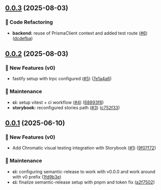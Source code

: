 ## [0.0.3](https://github.com/lionelgwk/spayd/compare/v0.0.2...v0.0.3) (2025-08-03)

### 🧼 Code Refactoring

* **backend:** reuse of PrismaClient context and added test route ([#6](https://github.com/lionelgwk/spayd/issues/6)) ([dcdefba](https://github.com/lionelgwk/spayd/commit/dcdefba10935d8143dde3bbe3c85d3f3707a59a6))

## [0.0.2](https://github.com/lionelgwk/spayd/compare/v0.0.1...v0.0.2) (2025-08-03)

### 🌟 New Features (v0)

* fastify setup with trpc configured ([#5](https://github.com/lionelgwk/spayd/issues/5)) ([7e1a4a6](https://github.com/lionelgwk/spayd/commit/7e1a4a6d19ccdd54b1edfe7f138658b441278502))

### 🧹 Maintenance

* **ci:** setup vitest + ci workflow ([#4](https://github.com/lionelgwk/spayd/issues/4)) ([68893f8](https://github.com/lionelgwk/spayd/commit/68893f8728b5e6e2bfb988236964314821f2003c))
* **storybook:** reconfigured stories path ([#3](https://github.com/lionelgwk/spayd/issues/3)) ([c752f33](https://github.com/lionelgwk/spayd/commit/c752f33226aff8836de8994b416901baad369663))

## [0.0.1](https://github.com/lionelgwk/spayd/compare/v0.0.0...v0.0.1) (2025-06-10)

### 🌟 New Features (v0)

* Add Chromatic visual testing integration with Storybook ([#1](https://github.com/lionelgwk/spayd/issues/1)) ([9f07f72](https://github.com/lionelgwk/spayd/commit/9f07f72f260d688a097d9087e0e39452368253f9))

### 🧹 Maintenance

* **ci:** configuring semantic-release to work with v0.0.0 and work around with v0 prefix ([1fd9b3e](https://github.com/lionelgwk/spayd/commit/1fd9b3ee24a63daa58a70a734d0d801f972d92c8))
* **ci:** finalize semantic-release setup with pnpm and token fix ([a2f7502](https://github.com/lionelgwk/spayd/commit/a2f75022cb61b14c9e06f7fa640d5d467675e4df))
